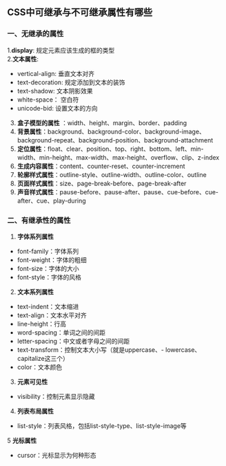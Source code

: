 ## CSS中可继承与不可继承属性有哪些

### 一、无继承的属性

1.**display**: 规定元素应该生成的框的类型  
2.**文本属性**:   
- vertical-align: 垂直文本对齐  
- text-decoration: 规定添加到文本的装饰
- text-shadow: 文本阴影效果
- white-space： 空白符
- unicode-bid: 设置文本的方向  
3. **盒子模型的属性** ：width、height、margin、border、padding
4. **背景属性**：background、background-color、background-image、background-repeat、background-position、background-attachment
5. **定位属性**：float、clear、position、top、right、bottom、left、min-width、min-height、max-width、max-height、overflow、clip、z-index
6. **生成内容属性**：content、counter-reset、counter-increment
7. **轮廓样式属性**：outline-style、outline-width、outline-color、outline
8. **页面样式属性**：size、page-break-before、page-break-after
9. **声音样式属性**：pause-before、pause-after、pause、cue-before、cue-after、cue、play-during

### 二、有继承性的属性

1. **字体系列属性**


- font-family：字体系列
- font-weight：字体的粗细
- font-size：字体的大小
- font-style：字体的风格


2. **文本系列属性**


- text-indent：文本缩进
- text-align：文本水平对齐
- line-height：行高
- word-spacing：单词之间的间距
- letter-spacing：中文或者字母之间的间距
- text-transform：控制文本大小写（就是uppercase、- lowercase、capitalize这三个）
- color：文本颜色


3. **元素可见性**


- visibility：控制元素显示隐藏


4. **列表布局属性**


- list-style：列表风格，包括list-style-type、list-style-image等


5 **光标属性**


- cursor：光标显示为何种形态
